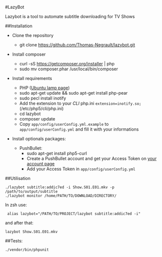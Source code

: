 #LazyBot

Lazybot is a tool to automate subtitle downloading for TV Shows


##Installation
- Clone the repository
    - git clone https://github.com/Thomas-Negrault/lazybot.git
- Install composer
    - curl -sS https://getcomposer.org/installer | php
    - sudo mv composer.phar /usr/local/bin/composer
- Install requirements
    - PHP ([Ubuntu lamp page](http://doc.ubuntu-fr.org/lamp))
    - sudo apt-get update && sudo apt-get install  php-pear
    - sudo pecl install inotify
    - Add the extension to your *CLI* php.ini `extension=inotify.so;` (/etc/php5/cli/php.ini)
    - cd lazybot
    - composer update
    - Copy `app/config/userConfig.yml.example` to `app/config/userConfig.yml` and fill it with your informations

- Install optionals packages:
    - PushBullet:
        - sudo apt-get install php5-curl
        - Create a PushBullet account and get your Access Token on [your account page](https://www.pushbullet.com/#settings/account)
        - Add your Access Token in `app/config/userConfig.yml`

##Utilisation

``` 
./lazybot subtitle:addic7ed -i Show.S01.E01.mkv -p /path/to/output/subtitle
./lazybot monitor /home/PATH/TO/DOWNLOAD/DIRECTORY/
```

In zsh use:
```
 alias lazybot="/PATH/TO/PROJECT/lazybot subtitle:addic7ed -i"
```
and after that:

```
lazybot Show.S01.E01.mkv
```

##Tests:

```
./vendor/bin/phpunit
```
